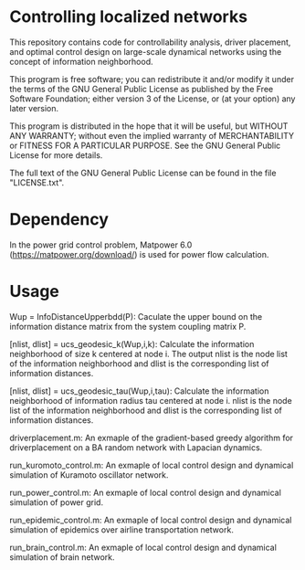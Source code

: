 # Controlling localized networks
This repository contains code for controllability analysis, driver placement, and optimal control design on large-scale dynamical networks using the concept of information neighborhood.

This program is free software; you can redistribute it and/or modify it under the terms of the GNU General Public License as published by the Free Software Foundation; either version 3 of the License, or (at your option) any later version.

This program is distributed in the hope that it will be useful, but WITHOUT ANY WARRANTY; without even the implied warranty of MERCHANTABILITY or FITNESS FOR A PARTICULAR PURPOSE. See the GNU General Public License for more details.


The full text of the GNU General Public License can be found in the file "LICENSE.txt".


# Dependency


In the power grid control problem, Matpower 6.0 (https://matpower.org/download/) is used for power flow calculation.


# Usage

Wup = InfoDistanceUpperbdd(P): Caculate the upper bound on the information distance matrix from the system coupling matrix P.

[nlist, dlist] = ucs_geodesic_k(Wup,i,k): Calculate the information neighborhood of size k centered at node i. The output nlist is the node list of the information neighborhood and dlist is the corresponding list of information distances.

[nlist, dlist] = ucs_geodesic_tau(Wup,i,tau): Calculate the information neighborhood of information radius tau centered at node i. nlist is the node list of the information neighborhood and dlist is the corresponding list of information distances.

driverplacement.m: An exmaple of the gradient-based greedy algorithm for driverplacement on a BA random network with Lapacian dynamics.

run_kuromoto_control.m: An exmaple of local control design and dynamical simulation of Kuramoto oscillator network.

run_power_control.m: An exmaple of local control design and dynamical simulation of power grid.

run_epidemic_control.m: An exmaple of local control design and dynamical simulation of epidemics over airline transportation network.

run_brain_control.m: An exmaple of local control design and dynamical simulation of brain network.


